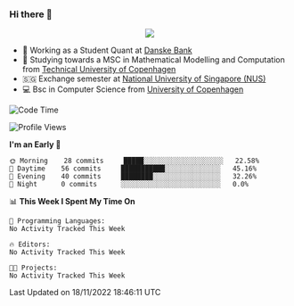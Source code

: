 ### Hi there 👋

<p align="center">
  <img src="https://media4.giphy.com/media/3ohzdKy5Z8TChSDuiA/giphy.gif?cid=ecf05e47r69cojk56gup9q8mep9liy48s94dn2uxsfh6fv39&rid=giphy.gif&ct=g" />
</p>

* 🏦 Working as a Student Quant at [Danske Bank](https://danskebank.dk)
* 🧮 Studying towards a MSC in Mathematical Modelling and Computation from [Technical University of Copenhagen](https://www.dtu.dk)
* 🇸🇬 Exchange semester at [National University of Singapore (NUS)](https://www.nus.edu.sg)
* 💻 Bsc in Computer Science from [University of Copenhagen](https://www.ku.dk/english/)


<!--START_SECTION:waka-->
![Code Time](http://img.shields.io/badge/Code%20Time-39%20hrs%203%20mins-blue)

![Profile Views](http://img.shields.io/badge/Profile%20Views-0-blue)

**I'm an Early 🐤** 

```text
🌞 Morning    28 commits     █████░░░░░░░░░░░░░░░░░░░░   22.58% 
🌆 Daytime    56 commits     ███████████░░░░░░░░░░░░░░   45.16% 
🌃 Evening    40 commits     ████████░░░░░░░░░░░░░░░░░   32.26% 
🌙 Night      0 commits      ░░░░░░░░░░░░░░░░░░░░░░░░░   0.0%

```


📊 **This Week I Spent My Time On** 

```text
💬 Programming Languages: 
No Activity Tracked This Week

🔥 Editors: 
No Activity Tracked This Week

🐱‍💻 Projects: 
No Activity Tracked This Week

```


 Last Updated on 18/11/2022 18:46:11 UTC
<!--END_SECTION:waka-->
